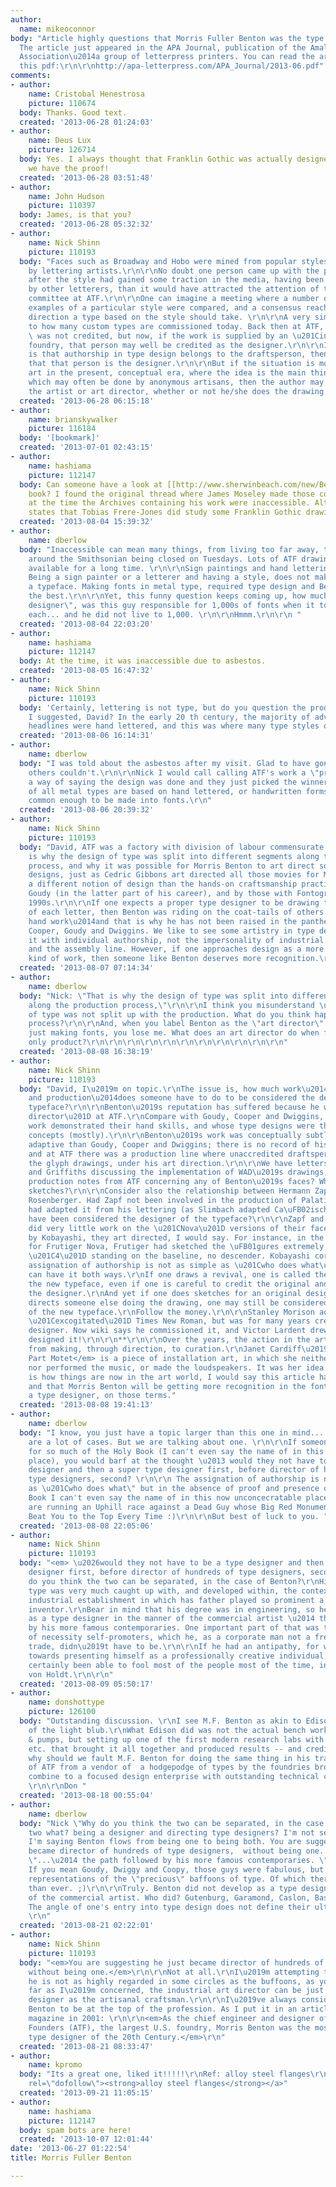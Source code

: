 ```yaml
---
author:
  name: mikeoconnor
body: "Article highly questions that Morris Fuller Benton was the type designer claimed.
  The article just appeared in the APA Journal, publication of the Amalgamated Printers'
  Association\u2014a group of letterpress printers. You can read the article by downloading
  this pdf:\r\n\r\nhttp://apa-letterpress.com/APA_Journal/2013-06.pdf"
comments:
- author:
    name: Cristobal Henestrosa
    picture: 110674
  body: Thanks. Good text.
  created: '2013-06-28 01:24:03'
- author:
    name: Deus Lux
    picture: 126714
  body: Yes. I always thought that Franklin Gothic was actually designed by Jesus.  Now
    we have the proof!
  created: '2013-06-28 03:51:48'
- author:
    name: John Hudson
    picture: 110397
  body: James, is that you?
  created: '2013-06-28 05:32:32'
- author:
    name: Nick Shinn
    picture: 110193
  body: "Faces such as Broadway and Hobo were mined from popular styles developed
    by lettering artists.\r\n\r\nNo doubt one person came up with the prototype, but
    after the style had gained some traction in the media, having been swiped/reinterpreted
    by other letterers, than it would have attracted the attention of the new font
    committee at ATF.\r\n\r\nOne can imagine a meeting where a number of different
    examples of a particular style were compared, and a consensus reached as to the
    direction a type based on the style should take. \r\n\r\nA very similar process
    to how many custom types are commissioned today. Back then at ATF, the draftsperson
    \ was not credited, but now, if the work is supplied by an \u201Cindependent\u201D
    foundry, that person may well be credited as the designer.\r\n\r\nIf the expectation
    is that authorship in type design belongs to the draftsperson, then we can say
    that that person is the designer.\r\n\r\nBut if the situation is more like modern
    art in the present, conceptual era, where the idea is the main thing not the making,
    which may often be done by anonymous artisans, then the author may be considered
    the artist or art director, whether or not he/she does the drawing. "
  created: '2013-06-28 06:15:18'
- author:
    name: brianskywalker
    picture: 116184
  body: '[bookmark]'
  created: '2013-07-01 02:43:15'
- author:
    name: hashiama
    picture: 112147
  body: Can someone have a look at [[http://www.sherwinbeach.com/new/Benton.php|this]]
    book? I found the original thread where James Moseley made those comment it seemed
    at the time the Archives containing his work were inaccessible. Although [[http://www.fontbureau.com/historical/morrisbenton/|here]]  it
    states that Tobias Frere-Jones did study some Franklin Gothic drawings...
  created: '2013-08-04 15:39:32'
- author:
    name: dberlow
  body: "Inaccessible can mean many things, from living too far away, to the street
    around the Smithsonian being closed on Tuesdays. Lots of ATF drawings have been
    available for a long time. \r\n\r\nSign paintings and hand lettering are not type.
    Being a sign painter or a letterer and having a style, does not make your style
    a typeface. Making fonts in metal type, required type design and Benton was about
    the best.\r\n\r\nYet, this funny question keeps coming up, how much of a \"type
    designer\", was this guy responsible for 1,000s of fonts when it took a year for
    each... and he did not live to 1,000. \r\n\r\nHmmm.\r\n\r\n "
  created: '2013-08-04 22:03:20'
- author:
    name: hashiama
    picture: 112147
  body: At the time, it was inaccessible due to asbestos.
  created: '2013-08-05 16:47:32'
- author:
    name: Nick Shinn
    picture: 110193
  body: 'Certainly, lettering is not type, but do you question the production method
    I suggested, David? In the early 20 th century, the majority of advertisement
    headlines were hand lettered, and this was where many type styles originated. '
  created: '2013-08-06 16:14:31'
- author:
    name: dberlow
  body: "I was told about the asbestos after my visit. Glad to have gone anyway, sorry
    others couldn't.\r\n\r\nNick I would call calling ATF's work a \"production method\",
    a way of saying the design was done and they just picked the winners. The majority
    of all metal types are based on hand lettered, or handwritten forms that become
    common enough to be made into fonts.\r\n"
  created: '2013-08-06 20:39:32'
- author:
    name: Nick Shinn
    picture: 110193
  body: "David, ATF was a factory with division of labour commensurate with its size.\r\n\r\nThat
    is why the design of type was split into different segments along the production
    process, and why it was possible for Morris Benton to art direct so many typeface
    designs, just as Cedric Gibbons art directed all those movies for MGM.\r\n\r\nIt\u2019s
    a different notion of design than the hands-on craftsmanship practised by Fred
    Goudy (in the latter part of his career), and by those with Fontographer in the
    1990s.\r\n\r\nIf one expects a proper type designer to be drawing the prototype
    of each letter, then Benton was riding on the coat-tails of others who did the
    hand work\u2014and that is why he has not been raised in the pantheon along side
    Cooper, Goudy and Dwiggins. We like to see some artistry in type design, and associate
    it with individual authorship, not the impersonality of industrial production
    and the assembly line. However, if one approaches design as a more conceptual
    kind of work, then someone like Benton deserves more recognition.\r\n[img:sites/default/files/old-images/graphic-arts-and-crafts-year-book-1910-376-atf-factory-0600rgb-rot0p3cw-crop-factory-2852x2692-scale-512x483_3708.jpg]"
  created: '2013-08-07 07:14:34'
- author:
    name: dberlow
  body: "Nick: \"That is why the design of type was split into different segments
    along the production process,\"\r\n\r\nI think you misunderstand \u2014 the design
    of type was not split up with the production. What do you think happened in this
    process?\r\n\r\nAnd, when you label Benton as the \"art director\" at a company
    just making fonts, you lose me. What does an art director do when fonts are the
    only product?\r\n\r\n\r\n\r\n\r\n\r\n\r\n\r\n\r\n\r\n\r\n"
  created: '2013-08-08 16:38:19'
- author:
    name: Nick Shinn
    picture: 110193
  body: "David, I\u2019m on topic.\r\nThe issue is, how much work\u2014both conceptual
    and production\u2014does someone have to do to be considered the designer of a
    typeface?\r\n\r\nBenton\u2019s reputation has suffered because he was the \u201Cart
    director\u201D at ATF.\r\nCompare with Goudy, Cooper and Dwiggins, whose lettering
    work demonstrated their hand skills, and whose type designs were their own original
    concepts (mostly).\r\n\r\nBenton\u2019s work was conceptually subtler and more
    adaptive than Goudy, Cooper and Dwiggins; there is no record of his handwork (AFAIK);
    and at ATF there was a production line where unaccredited draftspersons produced
    the glyph drawings, under his art direction.\r\n\r\nWe have letters between Dwiggins
    and Griffiths discussing the implementation of WAD\u2019s drawings, but are there
    production notes from ATF concerning any of Benton\u2019s faces? Where are his
    sketches?\r\n\r\nConsider also the relationship between Hermann Zapf and August
    Rosenberger. Had Zapf not been involved in the production of Palatino, but Rosenberger
    had adapted it from his lettering (as Slimbach adapted Ca\uFB02isch), would Rosenberger
    have been considered the designer of the typeface?\r\n\r\nZapf and Frutiger both
    did very little work on the \u201CNova\u201D versions of their faces executed
    by Kobayashi, they art directed, I would say. For instance, in the old style \uFB01gures
    for Frutiger Nova, Frutiger had sketched the \uFB01gures extremely roughly, with
    \u201C4\u201D standing on the baseline, no descender. Kobayashi corrected that.\r\n\r\nThe
    assignation of authorship is not as simple as \u201Cwho does what\u201D.\r\n\r\n**\r\n\r\nOne
    can have it both ways.\r\nIf one draws a revival, one is called the designer of
    the new typeface, even if one is careful to credit the original and not call oneself
    the designer.\r\nAnd yet if one does sketches for an original design, and art
    directs someone else doing the drawing, one may still be considered the designer
    of the new typeface.\r\nFollow the money.\r\n\r\nStanley Morison admitted to having
    \u201Cexcogitated\u201D Times New Roman, but was for many years credited as the
    designer. Now wiki says he commissioned it, and Victor Lardent drew it. So nobody
    designed it!\r\n\r\n**\r\n\r\nOver the years, the action in the arts has shifted
    from making, through direction, to curation.\r\nJanet Cardiff\u2019s <em>Forty
    Part Motet</em> is a piece of installation art, in which she neither composed
    nor performed the music, or made the loudspeakers. It was her idea.\r\nIf that
    is how things are now in the art world, I would say this article has it wrong,
    and that Morris Benton will be getting more recognition in the font world, as
    a type designer, on those terms."
  created: '2013-08-08 19:41:13'
- author:
    name: dberlow
  body: "I know, you just have a topic larger than this one in mind... ;). \r\n\r\nThere
    are a lot of cases. But we are talking about one. \r\n\r\nIf someone was responsible
    for so much of the Holy Book (I can't even say the name of in this now unconcecratable
    place), you would barf at the thought \u2013 would they not have to be a type
    designer and then a super type designer first, before director of hundreds of
    type designers, second? \r\n\r\n The assignation of authorship is not as simple
    as \u201Cwho does what\" but in the absence of proof and presence of the Holy
    Book I can't even say the name of in this now unconcecratable place, i think you
    are running an Uphill race against a Dead Guy whose Big Red Monument is going
    Beat You to the Top Every Time :)\r\n\r\nBut best of luck to you. "
  created: '2013-08-08 22:05:06'
- author:
    name: Nick Shinn
    picture: 110193
  body: "<em> \u2026would they not have to be a type designer and then a super type
    designer first, before director of hundreds of type designers, second?</em>\r\n\r\nWhy
    do you think the two can be separated, in the case of Benton?\r\nHis way of designing
    type was very much caught up with, and developed within, the context of the large
    industrial establishment in which has father played so prominent a role as an
    inventor.\r\nBear in mind that his degree was in engineering, so he did not develop
    as a type designer in the manner of the commercial artist \u2014 the path followed
    by his more famous contemporaries. One important part of that was that they were
    of necessity self-promoters, which he, as a corporate man not a freelancer in
    trade, didn\u2019t have to be.\r\n\r\nIf he had an antipathy, for whatever reason,
    towards presenting himself as a professionally creative individual, well, he has
    certainly been able to fool most of the people most of the time, including Rick
    von Holdt.\r\n\r\n"
  created: '2013-08-09 05:50:17'
- author:
    name: donshottype
    picture: 126100
  body: "Outstanding discussion. \r\nI see M.F. Benton as akin to Edison, \"inventor\"
    of the light blub.\r\nWhat Edison did was not the actual bench work testing filaments
    & pumps, but setting up one of the first modern research labs with planning, management
    etc. that brought it all together and produced results -- and credit for Edison.\r\nSo
    why should we fault M.F. Benton for doing the same thing in his transformation
    of ATF from a vendor of  a hodgepodge of types by the foundries brought into the
    combine to a focused design enterprise with outstanding technical capabilities.?
    \r\n\r\nDon "
  created: '2013-08-18 00:55:04'
- author:
    name: dberlow
  body: "Nick \"Why do you think the two can be separated, in the case of Benton?\"\r\n\r\nThe
    two what? being a designer and directing type designers? I'm not separating them,
    I'm saying Benton flows from being one to being both. You are suggesting he just
    became director of hundreds of type designers,  without being one. \r\n\r\nNick
    \"...\u2014 the path followed by his more famous contemporaries. \"\r\n\r\nWho?
    If you mean Goudy, Dwiggy and Coopy, those guys were fabulous, but they are perfect
    representations of the \"precious\" baffoons of type. Of which there are now more
    than ever. ;)\r\n\r\nTruly. Benton did not develop as a type designer in the manner
    of the commercial artist. Who did? Gutenburg, Garamond, Caslon, Baskerville, Carter?
    The angle of one's entry into type design does not define their ultimate destination.
    \r\n"
  created: '2013-08-21 02:22:01'
- author:
    name: Nick Shinn
    picture: 110193
  body: "<em>You are suggesting he just became director of hundreds of type designers,
    without being one.</em>\r\n\r\nNot at all.\r\nI\u2019m attempting to explain why
    he is not as highly regarded in some circles as the buffoons, as you term them.\r\nAs
    far as I\u2019m concerned, the industrial art director can be just as much a type
    designer as the artisanal craftsman.\r\n\r\nI\u2019ve always considered Morris
    Benton to be at the top of the profession. As I put it in an article for <em>Druk</em>
    magazine in 2001: \r\n\r\n<em>As the chief engineer and designer of American Type
    Founders (ATF), the largest U.S. foundry, Morris Benton was the most successful
    type designer of the 20th Century.</em>\r\n"
  created: '2013-08-21 08:33:47'
- author:
    name: kpromo
  body: "Its a great one, liked it!!!!!\r\nRef: alloy steel flanges\r\n<a href=\"http://www.fivebrosforgings.com/products/forgedflanges_Stud.html\"
    rel=\"dofollow\"><strong>alloy steel flanges</strong></a>"
  created: '2013-09-21 11:05:15'
- author:
    name: hashiama
    picture: 112147
  body: spam bots are here!
  created: '2013-10-07 12:01:44'
date: '2013-06-27 01:22:54'
title: Morris Fuller Benton

---
```

